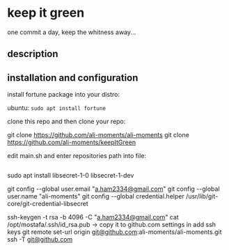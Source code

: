 # keep it green

one commit a day, keep the whitness away...

## description

<!--
    inke one comment o in dastana va dastan inke zabihi behem goft va khandid
-->

## installation and configuration

install fortune package into your distro:

ubuntu:
`sudo apt install fortune`

clone this repo and then clone your repo:

git clone https://github.com/ali-moments/ali-moments
git clone https://github.com/ali-moments/keepItGreen

edit main.sh and enter repositories path into file:

```

```
<!--
    git ok bashe
    fortune nasb bashe
    bash dashte bashe
    crontab va baghie dastana
-->

sudo apt install libsecret-1-0 libsecret-1-dev 

git config --global user.email "a.ham2334@gmail.com"
git config --global user.name "ali-moments"
git config --global credential.helper /usr/lib/git-core/git-credential-libsecret

ssh-keygen -t rsa -b 4096 -C "a.ham2334@gmail.com"
cat /opt/mostafa/.ssh/id_rsa.pub -> copy it to github.com settings in add ssh keys
git remote set-url origin git@github.com:ali-moments/ali-moments.git
ssh -T git@github.com

